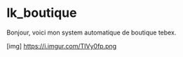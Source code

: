 # lk_boutique

Bonjour, voici mon system automatique de boutique tebex.


[img]
https://i.imgur.com/TIVy0fp.png
